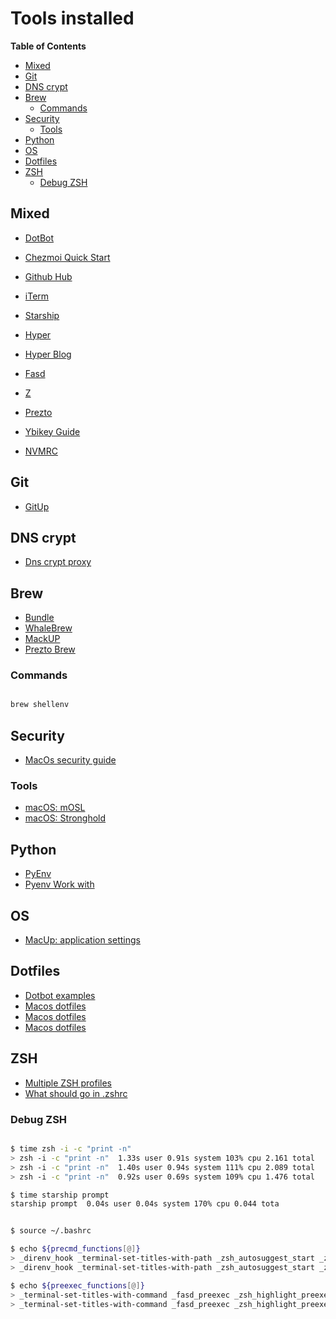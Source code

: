 # Tools installed

<!-- START doctoc generated TOC please keep comment here to allow auto update -->
<!-- DON'T EDIT THIS SECTION, INSTEAD RE-RUN doctoc TO UPDATE -->
**Table of Contents**

- [Mixed](#mixed)
- [Git](#git)
- [DNS crypt](#dns-crypt)
- [Brew](#brew)
  - [Commands](#commands)
- [Security](#security)
  - [Tools](#tools)
- [Python](#python)
- [OS](#os)
- [Dotfiles](#dotfiles)
- [ZSH](#zsh)
  - [Debug ZSH](#debug-zsh)

<!-- END doctoc generated TOC please keep comment here to allow auto update -->

## Mixed

- [DotBot](https://github.com/anishathalye/dotbot/wiki)
- [Chezmoi Quick Start](https://www.chezmoi.io/docs/quick-start/)

- [Github Hub](https://hub.github.com/)

- [iTerm](https://sourabhbajaj.com/mac-setup/iTerm/)
- [Starship](https://starship.rs/)
- [Hyper](https://github.com/vercel/hyper)
- [Hyper Blog](https://www.robertcooper.me/elegant-development-experience-with-zsh-and-hyper-terminal)

- [Fasd](https://github.com/clvv/fasd)
- [Z](https://github.com/rupa/z)

- [Prezto](https://github.com/sorin-ionescu/prezto)

- [Ybikey Guide](https://github.com/drduh/YubiKey-Guide)
- [NVMRC](https://github.com/nvm-sh/nvm#nvmrc)

## Git

- [GitUp](https://github.com/git-up/GitUp)

## DNS crypt

- [Dns crypt proxy](https://github.com/drduh/config/blob/master/dnscrypt-proxy.toml)

## Brew

- [Bundle](https://github.com/Homebrew/homebrew-bundle)
- [WhaleBrew](https://github.com/whalebrew/whalebrew)
- [MackUP](https://github.com/lra/mackup)
- [Prezto Brew](https://github.com/sorin-ionescu/prezto/tree/master/modules/homebrew)

### Commands

```bash

brew shellenv

```

## Security

- [MacOs security guide](https://github.com/drduh/macOS-Security-and-Privacy-Guide)

### Tools

- [macOS: mOSL](https://github.com/0xmachos/mOSL)
- [macOS: Stronghold](https://github.com/alichtman/stronghold)

## Python

- [PyEnv](https://realpython.com/intro-to-pyenv)
- [Pyenv Work with](https://anil.io/blog/python/pyenv/using-pyenv-to-install-multiple-python-versions-tox/)

## OS

- [MacUp: application settings](https://github.com/lra/mackup)

## Dotfiles

- [Dotbot examples](https://github.com/anishathalye/dotbot/wiki/Users)
- [Macos dotfiles](https://github.com/mathiasbynens/dotfiles/blob/main/.macos)
- [Macos dotfiles](https://github.com/BarryMode/macos-prime/blob/master/dotfiles/.macos)
- [Macos dotfiles](https://github.com/powerline/fonts)

## ZSH

- [Multiple ZSH profiles](https://www.donielsmith.com/blog/2020-04-12-multiple-zsh-config-in-iterm)
- [What should go in .zshrc](https://unix.stackexchange.com/questions/71253/what-should-shouldnt-go-in-zshenv-zshrc-zlogin-zprofile-zlogout)

### Debug ZSH

```sh

$ time zsh -i -c "print -n"
> zsh -i -c "print -n"  1.33s user 0.91s system 103% cpu 2.161 total
> zsh -i -c "print -n"  1.40s user 0.94s system 111% cpu 2.089 total
> zsh -i -c "print -n"  0.92s user 0.69s system 109% cpu 1.476 total

$ time starship prompt
starship prompt  0.04s user 0.04s system 170% cpu 0.044 tota

```

```sh

$ source ~/.bashrc

$ echo ${precmd_functions[@]}
> _direnv_hook _terminal-set-titles-with-path _zsh_autosuggest_start _zsh_highlight_main__precmd_hook _z_precmd starship_precmd
> _direnv_hook _terminal-set-titles-with-path _zsh_autosuggest_start _zsh_highlight_main__precmd_hook _z_precmd starship_precmd

$ echo ${preexec_functions[@]}
> _terminal-set-titles-with-command _fasd_preexec _zsh_highlight_preexec_hook starship_preexec starship_preexec starship_preexec starship_preexec
> _terminal-set-titles-with-command _fasd_preexec _zsh_highlight_preexec_hook starship_preexec

```
